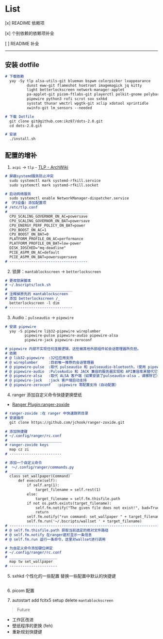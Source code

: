 # List
[x] READIME 依赖项

[x] 个别依赖的依赖项补全

[ ] READIME 补全

---

## 安装 dotfile
  ```markdown
  # 下载依赖
    yay -Sy tlp alsa-utils-git blueman bspwm colorpicker lxappearance
            dunst eww-git flameshot hsetroot imagemagick jq kitty
            light betterlockscreen network-manager-applet
            pa-applet-git picom-ftlabs-git playerctl polkit-gnome polybar
            pipewire python3 rofi scrot sox sxhkd
            sysstat thunar wmctrl wpgtk-git xclip xdotool xprintidle
            xwinfo-git lm_sensors --needed

  # 下载 Dotfile
    git clone git@github.com:ikz87/dots-2.0.git
    cd dots-2.0.git

  # 安装
    ./install.sh
  ```

## 配置的增补
  1. `acpi` -> `tlp`
    - [TLP - ArchWiki](https://wiki.archlinux.org/title/TLP)
  ```markdown
  # 屏蔽systemd服务防止冲突
    sudo systemctl mark systemd-rfkill.service
    sudo systemctl mark systemd-rfkill.socket

  # 启动网络服务
    sudo systemctl enable NetworkManager-dispatcher.service
  # （P3设备）添加配置项
  # /etc/tlp.conf
  # ____________________________________
    CPU_SCALING_GOVERNOR_ON_AC=powersave
    CPU_SCALING_GOVERNOR_ON_BAT=powersave
    CPU_ENERGY_PERF_POLICY_ON_BAT=power
    CPU_BOOST_ON_AC=1
    CPU_BOOST_ON_BAT=0
    PLATFORM_PROFILE_ON_AC=performance
    PLATFORM_PROFILE_ON_BAT=low-power
    DISK_IOSCHED="mq-deadline"
    PCIE_ASPM_ON_AC=default
    PCIE_ASPM_ON_BAT=powersupersave
  # ------------------------------------
  ```

  2. 锁屏：`mantablockscreen` -> `betterlockscreen`
  ```markdown
  # 更改锁屏脚本
  # ~/.bscripts/lock.sh
  # _____________________________
  # 注释掉原先的 mantablockscreen
  # 添加 betterlockscreen /_
    betterlockscreen -l dim
  # -----------------------------
  ```

  3. Audio：`pulseaudio` -> `pipewire`
  ```markdown
  # 安装 pipewire 
    yay -S pipewire lib32-pipewire wireplumber
           pipewire-pulse pipewire-audio pipewire-alsa
           pipewire-jack pipewire-zeroconf

  # pipewire 内部不实现任何连接逻辑，这些被其他外部组件如会话管理器所负担。
  # 依赖
  # @ lib32-pipewire  :32位应用支持
  # @ wireplumber     :目前唯一推荐的会话管理器
  # @ pipewire-pulse  :取代 pulseaudio 和 pulseaudio-bluetooth，（使用 pipewire-pulse.server 替换 pulseaudio.server）'pactl info 查看 "Server Name:PulseAudio (on PipeWire)'" 即成功
  # @ pipewire-audio  :PulseAudio 和 JACK 兼容的服务器实现和 API兼容库来替代它们，处理蓝牙设备连接
  # @ pipewire-alsa   :取代 ALSA 客户端（如果安装了pulseaudio-alsa ，请移除它）
  # @ pipewire-jack   :jack 客户端启动支持
  # @ pipewire-zeroconf   :pipewire 零配置支持（自动配置）
  ```

  4. ranger 添加自定义命令快捷更换壁纸
  - [Ranger Plugin:ranger-zoxide](https://github.com/jchook/ranger-zoxide)
  ```markdown
  # ranger-zoxide :在 ranger 中快速跳转目录
  # 安装插件
    git clone https://github.com/jchook/ranger-zoxide.git
    
  # 添加快捷键
  # ~/.config/ranger/rc.conf
  # ________________________
  # ranger-zoxide keys
    map cz zi
  # ------------------------

  # 添加一个自定义命令
  #  ～/.config/ranger/commands.py
  # _____________________________
    class set_wallpaper(Command)
        def execute(self):
            if self.arg(1):
                target_filename = self.rest(1)
            else:
                target_filename = self.fm.thisfile.path
            if not os.path.exists(target_filename):
                self.fm.notify("The given file does not exist!", bad=True)
                return
            self.fm.notify("run command: set_wallpaper " + target_filename)
            self.fm.run('~/.bscripts/wallset ' + target_filename)
  # -----------------------------------------------------------------------
  # @ self.fm.thisfile.path 获取当前选定的绝对文件路径
  # @ self.fm.notify 在ranger底栏显示一条信息
  # @ self.fm.run 运行一条命令，这里对wallset进行调用

  # 为自定义命令添加键位绑定
  # ~/.config/ranger/rc.conf
  # ______________________
    map tw set_wallpaper
  # ----------------------
  ```

  5. sxhkd 个性化的一些配置
  替换一些配置中默认的快捷键
  ```markdown

  ```

  6. picom 配置

  7. autostart 
  add fcitx5 setup
  delete `mantablockscreen`


> Future
- 工作区改进
- 壁纸程序的更换 (feh)
- 重新规划快捷键
